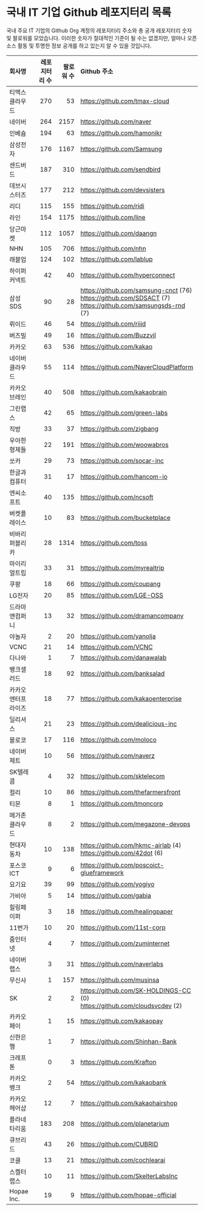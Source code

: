 # 국내 IT 기업 Github 레포지터리 목록
국내 주요 IT 기업의 Github Org 계정의 레포지터리 주소와 총 공개 레포지터리 숫자 및 팔로워를 모았습니다. 이러한 숫자가 절대적인 기준이 될 수는 없겠지만, 얼마나 오픈 소스 활동 및 투명한 정보 공개를 하고 있는지 알 수 있을 것입니다.

<!-- MARKDOWN_TABLE(GITHUB): START -->

| **회사명** | **레포지터리 수** | **팔로워 수** | **Github 주소** |
|:---|---:|---:|:---|
| 티맥스클라우드 | 270 | 53 | https://github.com/tmax-cloud |
| 네이버 | 264 | 2157 | https://github.com/naver |
| 인베슘 | 194 | 63 | https://github.com/hamonikr |
| 삼성전자 | 176 | 1167 | https://github.com/Samsung |
| 센드버드 | 187 | 310 | https://github.com/sendbird |
| 데브시스터즈 | 177 | 212 | https://github.com/devsisters |
| 리디 | 115 | 155 | https://github.com/ridi |
| 라인 | 154 | 1175 | https://github.com/line |
| 당근마켓 | 112 | 1057 | https://github.com/daangn |
| NHN | 105 | 706 | https://github.com/nhn |
| 래블업 | 124 | 102 | https://github.com/lablup |
| 하이퍼커넥트 | 42 | 40 | https://github.com/hyperconnect |
| 삼성SDS | 90 | 28 | https://github.com/samsung-cnct (76)<br />https://github.com/SDSACT (7)<br />https://github.com/samsungsds-rnd (7) |
| 뤼이드 | 46 | 54 | https://github.com/riiid |
| 버즈빌 | 49 | 16 | https://github.com/Buzzvil |
| 카카오 | 63 | 536 | https://github.com/kakao |
| 네이버클라우드 | 55 | 114 | https://github.com/NaverCloudPlatform |
| 카카오브레인 | 40 | 508 | https://github.com/kakaobrain |
| 그린랩스 | 42 | 65 | https://github.com/green-labs |
| 직방 | 33 | 37 | https://github.com/zigbang |
| 우아한형제들 | 22 | 191 | https://github.com/woowabros |
| 쏘카 | 29 | 73 | https://github.com/socar-inc |
| 한글과컴퓨터 | 31 | 17 | https://github.com/hancom-io |
| 엔씨소프트 | 40 | 135 | https://github.com/ncsoft |
| 버켓플레이스 | 10 | 83 | https://github.com/bucketplace |
| 비바리퍼블리카 | 28 | 1314 | https://github.com/toss |
| 마이리얼트립 | 33 | 31 | https://github.com/myrealtrip |
| 쿠팡 | 18 | 66 | https://github.com/coupang |
| LG전자 | 20 | 85 | https://github.com/LGE-OSS |
| 드라마앤컴퍼니 | 13 | 32 | https://github.com/dramancompany |
| 야놀자 | 2 | 20 | https://github.com/yanolja |
| VCNC | 21 | 14 | https://github.com/VCNC |
| 다나와 | 1 | 7 | https://github.com/danawalab |
| 뱅크샐러드 | 18 | 92 | https://github.com/banksalad |
| 카카오엔터프라이즈 | 18 | 77 | https://github.com/kakaoenterprise |
| 딜리셔스 | 21 | 23 | https://github.com/dealicious-inc |
| 몰로코 | 17 | 116 | https://github.com/moloco |
| 네이버제트 | 10 | 56 | https://github.com/naverz |
| SK텔레콤 | 4 | 32 | https://github.com/sktelecom |
| 컬리 | 10 | 86 | https://github.com/thefarmersfront |
| 티몬 | 8 | 1 | https://github.com/tmoncorp |
| 메가존클라우드 | 8 | 2 | https://github.com/megazone-devops |
| 현대자동차 | 10 | 138 | https://github.com/hkmc-airlab (4)<br />https://github.com/42dot (6) |
| 포스코ICT | 9 | 6 | https://github.com/poscoict-glueframework |
| 요기요 | 39 | 99 | https://github.com/yogiyo |
| 가비아 | 5 | 14 | https://github.com/gabia |
| 힐링페이퍼 | 3 | 18 | https://github.com/healingpaper |
| 11번가 | 10 | 20 | https://github.com/11st-corp |
| 줌인터넷 | 4 | 7 | https://github.com/zuminternet |
| 네이버랩스 | 3 | 31 | https://github.com/naverlabs |
| 무신사 | 1 | 157 | https://github.com/musinsa |
| SK | 2 | 2 | https://github.com/SK-HOLDINGS-CC (0)<br />https://github.com/cloudsvcdev (2) |
| 카카오페이 | 1 | 15 | https://github.com/kakaopay |
| 신한은행 | 1 | 7 | https://github.com/Shinhan-Bank |
| 크레프톤 | 0 | 3 | https://github.com/Krafton |
| 카카오뱅크 | 2 | 54 | https://github.com/kakaobank |
| 카카오헤어샵 | 12 | 7 | https://github.com/kakaohairshop |
| 플라네타리움 | 183 | 208 | https://github.com/planetarium |
| 큐브리드 | 43 | 26 | https://github.com/CUBRID |
| 코클 | 13 | 21 | https://github.com/cochlearai |
| 스켈터랩스 | 10 | 11 | https://github.com/SkelterLabsInc |
| Hopae Inc. | 19 | 9 | https://github.com/hopae-official |

<!-- MARKDOWN_TABLE(GITHUB): END -->
